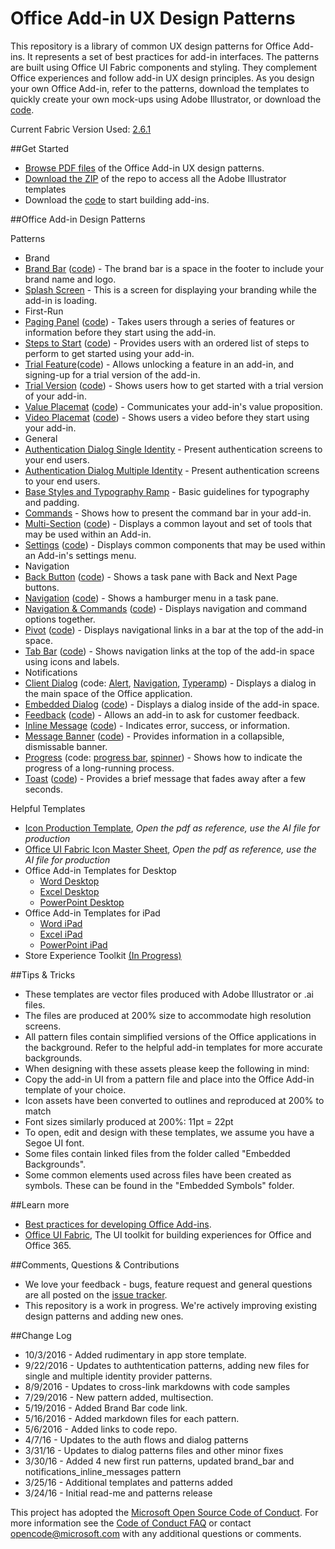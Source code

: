 # Office Add-in UX Design Patterns
This repository is a library of common UX design patterns for Office Add-ins. It represents a set of best practices for add-in interfaces. The patterns are built using Office UI Fabric components and styling. They complement Office experiences and follow add-in UX design principles. As you design your own Office Add-in, refer to the patterns, download the templates to quickly create your own mock-ups using Adobe Illustrator, or download the [code](https://github.com/OfficeDev/Office-Add-in-UX-Design-Patterns-Code "code").

Current Fabric Version Used: [2.6.1](https://github.com/OfficeDev/office-ui-fabric-core/releases/tag/2.6.1)

##Get Started
  - [Browse PDF files](https://github.com/OfficeDev/Office-Add-in-Design-Patterns/tree/master/Patterns) of the Office Add-in UX design patterns.
- [Download the ZIP](https://github.com/OfficeDev/Office-Add-in-Design-Patterns/archive/master.zip) of the repo to access all the Adobe Illustrator templates
- Download the [code](https://github.com/OfficeDev/Office-Add-in-UX-Design-Patterns-Code "code") to start building add-ins.

##Office Add-in Design Patterns

Patterns 
- Brand
 - [Brand Bar](https://github.com/OfficeDev/Office-Add-in-UX-Design-Patterns/blob/master/Patterns/Brand_Bar.md) ([code](https://github.com/OfficeDev/Office-Add-in-UX-Design-Patterns-Code/tree/master/templates/generic/brand-bar "code")) - The brand bar is a space in the footer to include your brand name and logo.
 - [Splash Screen](https://github.com/OfficeDev/Office-Add-in-UX-Design-Patterns/blob/master/Patterns/Brand_Splashscreen.md) - This is a screen for displaying your branding while the add-in is loading. 
- First-Run
 - [Paging Panel](https://github.com/OfficeDev/Office-Add-in-UX-Design-Patterns/blob/master/Patterns/FirstRun_PagingPanel.md) ([code](https://github.com/OfficeDev/Office-Add-in-UX-Design-Patterns-Code/tree/master/templates/first-run/walkthrough "code")) - Takes users through a series of features or information before they start using the add-in.
 - [Steps to Start](https://github.com/OfficeDev/Office-Add-in-UX-Design-Patterns/blob/master/Patterns/FirstRun_StepsToStart.md) ([code](https://github.com/OfficeDev/Office-Add-in-UX-Design-Patterns-Code/tree/master/templates/first-run/instruction-step "code")) - Provides users with an ordered list of steps to perform to get started using your add-in.
 - [Trial Feature](https://github.com/OfficeDev/Office-Add-in-UX-Design-Patterns/blob/master/Patterns/FirstRun_TrialFeature.md)([code](https://github.com/OfficeDev/Office-Add-in-UX-Design-Patterns-Code/tree/master/templates/first-run/trial-placemat-feature "code")) - Allows unlocking a feature in an add-in, and signing-up for a trial version of the add-in.
 - [Trial Version](https://github.com/OfficeDev/Office-Add-in-UX-Design-Patterns/blob/master/Patterns/FirstRun_TrialVersion.md) ([code](https://github.com/OfficeDev/Office-Add-in-UX-Design-Patterns-Code/tree/master/templates/first-run/trial-placemat "code")) - Shows users how to get started with a trial version of your add-in.
 - [Value Placemat](https://github.com/OfficeDev/Office-Add-in-UX-Design-Patterns/blob/master/Patterns/FirstRun_ValuePlacemat.md) ([code](https://github.com/OfficeDev/Office-Add-in-UX-Design-Patterns-Code/tree/master/templates/first-run/value-placemat "code")) - Communicates your add-in's value proposition.
 - [Video Placemat](https://github.com/OfficeDev/Office-Add-in-UX-Design-Patterns/blob/master/Patterns/FirstRun_VideoPlacemat.md) ([code](https://github.com/OfficeDev/Office-Add-in-UX-Design-Patterns-Code/tree/master/templates/first-run/video-placemat "code")) - Shows users a video before they start using your add-in.
- General
 - [Authentication Dialog Single Identity](https://github.com/OfficeDev/Office-Add-in-Design-Patterns/blob/master/Patterns/Authentication_Dialog_Single_ID.md) - Present authentication screens to your end users.
  - [Authentication Dialog Multiple Identity](https://github.com/OfficeDev/Office-Add-in-Design-Patterns/blob/master/Patterns/Authentication_Dialog_Multiple_ID.md) - Present authentication screens to your end users.
 - [Base Styles and Typography Ramp](https://github.com/OfficeDev/Office-Add-in-Design-Patterns/blob/master/Patterns/Base_styles_typeramp.md) - Basic guidelines for typography and padding.
 - [Commands](https://github.com/OfficeDev/Office-Add-in-UX-Design-Patterns/blob/master/Patterns/Commands.md) - Shows how to present the command bar in your add-in.
 - [Multi-Section](https://github.com/OfficeDev/Office-Add-in-UX-Design-Patterns/blob/master/Patterns/MultiSection.md) ([code](https://github.com/OfficeDev/Office-Add-in-UX-Design-Patterns-Code/tree/master/templates/settings "code")) - Displays a common layout and set of tools that may be used within an Add-in.
 - [Settings](https://github.com/OfficeDev/Office-Add-in-UX-Design-Patterns/blob/master/Patterns/Settings.md) ([code](https://github.com/OfficeDev/Office-Add-in-UX-Design-Patterns-Code/tree/master/templates/settings "code")) - Displays common components that may be used within an Add-in's settings menu.
- Navigation
 - [Back Button](https://github.com/OfficeDev/Office-Add-in-UX-Design-Patterns/blob/master/Patterns/Back_Button.md) ([code](https://github.com/OfficeDev/Office-Add-in-UX-Design-Patterns-Code/tree/master/templates/navigation/back-button "code")) - Shows a task pane with Back and Next Page buttons.
 - [Navigation](https://github.com/OfficeDev/Office-Add-in-UX-Design-Patterns/blob/master/Patterns/Navigation.md) ([code](https://github.com/OfficeDev/Office-Add-in-UX-Design-Patterns-Code/tree/master/templates/navigation/navigation "code")) - Shows a hamburger menu in a task pane. 
 - [Navigation & Commands](https://github.com/OfficeDev/Office-Add-in-UX-Design-Patterns/blob/master/Patterns/Navigation_%26_Commands.md) ([code](https://github.com/OfficeDev/Office-Add-in-UX-Design-Patterns-Code/tree/master/templates/navigation/navigation-commands "code")) - Displays navigation and command options together.
 - [Pivot](https://github.com/OfficeDev/Office-Add-in-UX-Design-Patterns/blob/master/Patterns/Pivot.md) ([code](https://github.com/OfficeDev/Office-Add-in-UX-Design-Patterns-Code/tree/master/templates/navigation/pivot "code")) - Displays navigational links in a bar at the top of the add-in space.
 - [Tab Bar](https://github.com/OfficeDev/Office-Add-in-UX-Design-Patterns/blob/master/Patterns/Tab_Bar.md) ([code](https://github.com/OfficeDev/Office-Add-in-UX-Design-Patterns-Code/tree/master/templates/navigation/tab-bar "code")) - Shows navigation links at the top of the add-in space using icons and labels.
- Notifications
 - [Client Dialog](https://github.com/OfficeDev/Office-Add-in-UX-Design-Patterns/blob/master/Patterns/Client_Dialog.md) (code: [Alert](https://github.com/OfficeDev/Office-Add-in-UX-Design-Patterns-Code/tree/master/templates/dialog/alert "alert"), [Navigation](https://github.com/OfficeDev/Office-Add-in-UX-Design-Patterns-Code/tree/master/templates/dialog/navigation "navigation"), [Typeramp](https://github.com/OfficeDev/Office-Add-in-UX-Design-Patterns-Code/tree/master/templates/dialog/typeramp "typeramp")) - Displays a dialog in the main space of the Office application.
 - [Embedded Dialog](https://github.com/OfficeDev/Office-Add-in-UX-Design-Patterns/blob/master/Patterns/Embedded_Dialog.md) ([code](https://github.com/OfficeDev/Office-Add-in-UX-Design-Patterns-Code/tree/master/templates/notifications/embedded-dialog "code")) - Displays a dialog inside of the add-in space.
 - [Feedback](https://github.com/OfficeDev/Office-Add-in-UX-Design-Patterns/blob/master/Patterns/Notification_Feedback.md) ([code](https://github.com/OfficeDev/Office-Add-in-UX-Design-Patterns-Code/tree/master/templates/feedback/office-store "code")) - Allows an add-in to ask for customer feedback.
 - [Inline Message](https://github.com/OfficeDev/Office-Add-in-UX-Design-Patterns/blob/master/Patterns/Notification_Inline_Message.md) ([code](https://github.com/OfficeDev/Office-Add-in-UX-Design-Patterns-Code/tree/master/templates/notifications/inline-message "code")) - Indicates error, success, or information.
 - [Message Banner](https://github.com/OfficeDev/Office-Add-in-UX-Design-Patterns/blob/master/Patterns/Notification_MessageBanner.md) ([code](https://github.com/OfficeDev/Office-Add-in-UX-Design-Patterns-Code/tree/master/templates/notifications/message-banner "code")) - Provides information in a collapsible, dismissable banner.
 - [Progress](https://github.com/OfficeDev/Office-Add-in-UX-Design-Patterns/blob/master/Patterns/Notification_Progress.md) (code:  [progress bar](https://github.com/OfficeDev/Office-Add-in-UX-Design-Patterns-Code/tree/master/templates/notifications/progress-bar "progress bar"), [spinner](https://github.com/OfficeDev/Office-Add-in-UX-Design-Patterns-Code/tree/master/templates/notifications/spinner "spinner")) - Shows how to indicate the progress of a long-running process.
 - [Toast](https://github.com/OfficeDev/Office-Add-in-UX-Design-Patterns/blob/master/Patterns/Notification_Toast.md) ([code](https://github.com/OfficeDev/Office-Add-in-UX-Design-Patterns-Code/tree/master/templates/notifications/toast "code")) - Provides a brief message that fades away after a few seconds.

















Helpful Templates

* [Icon Production Template](https://github.com/OfficeDev/Office-Add-in-Design-Patterns/blob/master/Helpful%20Templates/Icon_production.pdf), *Open the pdf as reference, use the AI file for production*
* [Office UI Fabric Icon Master Sheet](https://github.com/OfficeDev/Office-Add-in-Design-Patterns/blob/master/Helpful%20Templates/OfficeUIFabric_icon_mastersheet.pdf), *Open the pdf as reference, use the AI file for production*
* Office Add-in Templates for Desktop
  * [Word Desktop](https://github.com/OfficeDev/Office-Add-in-Design-Patterns/blob/master/Helpful%20Templates/AddIn_Template_Word_Desktop_reference.pdf)
  * [Excel Desktop](https://github.com/OfficeDev/Office-Add-in-Design-Patterns/blob/master/Helpful%20Templates/AddIn_Template_Excel_Desktop_reference.pdf)
  * [PowerPoint Desktop](https://github.com/OfficeDev/Office-Add-in-Design-Patterns/blob/master/Helpful%20Templates/AddIn_Template_PowerPoint_Desktop_reference.pdf)
* Office Add-in Templates for iPad
  * [Word iPad](https://github.com/OfficeDev/Office-Add-in-Design-Patterns/blob/master/Helpful%20Templates/AddIn_Template_Word_iPad_reference.pdf)
  * [Excel iPad](https://github.com/OfficeDev/Office-Add-in-Design-Patterns/blob/master/Helpful%20Templates/AddIn_Template_Excel_iPad_reference.pdf)
  * [PowerPoint iPad](https://github.com/OfficeDev/Office-Add-in-Design-Patterns/blob/master/Helpful%20Templates/AddIn_Template_PowerPoint_iPad_reference.pdf)
* Store Experience Toolkit [(In Progress)](https://github.com/OfficeDev/Office-Add-in-UX-Design-Patterns/blob/master/Helpful%20Templates/AddIn_Templates_StoreExperience.md)

##Tips & Tricks
* These templates are vector files produced with Adobe Illustrator or .ai files.
* The files are produced at 200% size to accommodate high resolution screens.
* All pattern files contain simplified versions of the Office applications in the background. Refer to the helpful add-in templates for more accurate backgrounds.
* When designing with these assets please keep the following in mind:
 * Copy the add-in UI from a pattern file and place into the Office Add-in template of your choice.
 * Icon assets have been converted to outlines and reproduced at 200% to match
 * Font sizes similarly produced at 200%: 11pt = 22pt
 * To open, edit and design with these templates, we assume you have a  Segoe UI font.
 * Some files contain linked files from the folder called "Embedded Backgrounds".
 * Some common elements used across files have been created as symbols. These can be found in the "Embedded Symbols" folder.

##Learn more
* [Best practices for developing Office Add-ins](https://msdn.microsoft.com/EN-US/library/office/mt590883.aspx).
* [Office UI Fabric](http://dev.office.com/fabric/), The UI toolkit for building experiences for Office and Office 365.

##Comments, Questions & Contributions
* We love your feedback - bugs, feature request and general questions are all posted on the [issue tracker](https://github.com/OfficeDev/Office-Add-in-Design-Patterns/issues).
* This repository is a work in progress. We're actively improving existing design patterns and adding new ones.

##Change Log
* 10/3/2016 - Added rudimentary in app store template.
* 9/22/2016 - Updates to authtentication patterns, adding new files for single and multiple identity provider patterns. 
* 8/9/2016 - Updates to cross-link markdowns with code samples
* 7/29/2016 - New pattern added, multisection. 
* 5/19/2016 - Added Brand Bar code link.
* 5/16/2016 - Added markdown files for each pattern.
* 5/6/2016 - Added links to code repo.
* 4/7/16 - Updates to the auth flows and dialog patterns
* 3/31/16 - Updates to dialog patterns files and other minor fixes
* 3/30/16 - Added 4 new first run patterns, updated brand_bar and notifications_inline_messages pattern
* 3/25/16 - Additional templates and patterns added
* 3/24/16 - Initial read-me and patterns release

This project has adopted the [Microsoft Open Source Code of Conduct](https://opensource.microsoft.com/codeofconduct/). For more information see the [Code of Conduct FAQ](https://opensource.microsoft.com/codeofconduct/faq/) or contact [opencode@microsoft.com](mailto:opencode@microsoft.com) with any additional questions or comments.
